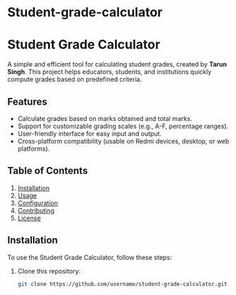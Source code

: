 # Student-grade-calculator
# Student Grade Calculator

A simple and efficient tool for calculating student grades, created by **Tarun Singh**. This project helps educators, students, and institutions quickly compute grades based on predefined criteria.

## Features

- Calculate grades based on marks obtained and total marks.
- Support for customizable grading scales (e.g., A-F, percentage ranges).
- User-friendly interface for easy input and output.
- Cross-platform compatibility (usable on Redmi devices, desktop, or web platforms).

## Table of Contents

1. [Installation](#installation)
2. [Usage](#usage)
3. [Configuration](#configuration)
4. [Contributing](#contributing)
5. [License](#license)

## Installation

To use the Student Grade Calculator, follow these steps:

1. Clone this repository:
   ```bash
   git clone https://github.com/username/student-grade-calculator.git
